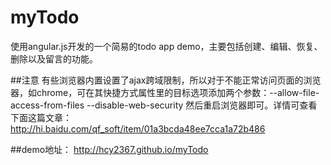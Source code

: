 ﻿myTodo
======

使用angular.js开发的一个简易的todo app demo，主要包括创建、编辑、恢复、删除以及留言的功能。

##注意
有些浏览器内置设置了ajax跨域限制，所以对于不能正常访问页面的浏览器，如chrome，可在其快捷方式属性里的目标选项添加两个参数：--allow-file-access-from-files --disable-web-security
然后重启浏览器即可。详情可查看下面这篇文章：http://hi.baidu.com/qf_soft/item/01a3bcda48ee7cca1a72b486

##demo地址：
http://hcy2367.github.io/myTodo
